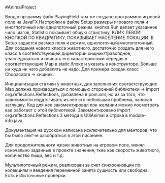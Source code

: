 #AnimalProject

Вход в прграмму файл PlayingField там же создано программно игровой поле на JavaFX
Настройки в файле Setup размеры игрового поля и многпоточный или однопоточный режим.
кнопка Run делает указанное чило шагов, Statistic покзывает общую стаистику,
КЛИК ЛЕВОЙ КНОПКОЙ ПО КВАДРАТИКУ, ПОКАЗЫВАЕТ НАСЕЛЕНИЕ ЛОКАЦИИ. В Setup задается размер
поля и режим, однопоточный/многопоточный.
Для создания нового класса животного, достаточно создать для него класс в
соответствующей директории хищник/травоядное, унаследоваться и описать его характеристики 
передав в соответствующие Map в static блоке и указать в конструкторе.
Больше ни куда ни чего добавлять не надо. Для примера создан класс Chupacabra -> хищник.

Инициализация статики у животных, для заполнения соответствующих Мар должна производиться
с помощью сторонней библиотеки -> import org.reflections.Reflections, добавлена в
pom.xml, но из за того, что зависимости поддтягивать из нее это небольшая проблема,
написал заглушку. Код для нее закоментировал при желании можно посмотреть как работает
с этой библиотекой.
Закоментировано import org.reflections.Reflections 3 метода в UtilAnimal и 
строка в module-info.java

Документация на русском написана исключительно для менторов, что бы было лекгче разобраться
в этой писанине.

Для продолжительноти жизни животных на игровом поле, менял изначально заданные в
проекте значения, ткие как скорость животного, количество пищи, вес и т.д.

Мультипоточный режим, реализован за счет синхронизации по колекциям и введения переменной
занята сущность или свободна.  
Есть избыточьные проверки.





